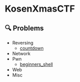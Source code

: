 # KosenXmasCTF
## 🔍 Problems
- Reversing
  - [countdown](https://github.com/KosenXmasCTF/countdown)
- Network
- Pwn
  - [beginners_shell](https://github.com/KosenXmasCTF/begineers_shell)
- Web
- Misc
